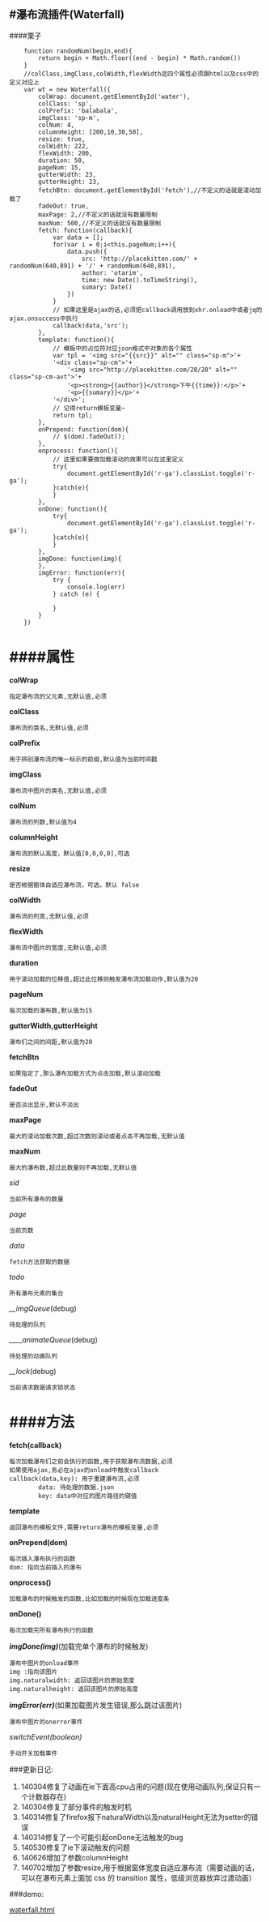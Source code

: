 #瀑布流插件(Waterfall)
---

####栗子

        function randomNum(begin,end){
			return begin + Math.floor((end - begin) * Math.random())
		}
		//colClass,imgClass,colWidth,flexWidth这四个属性必须跟html以及css中的定义对应上
		var wt = new Waterfall({
			colWrap: document.getElementById('water'),
			colClass: 'sp',
			colPrefix: 'balabala',
			imgClass: 'sp-m',
			colNum: 4,
			columnHeight: [200,10,30,50],
			resize: true,
			colWidth: 222,
			flexWidth: 200,
			duration: 50,
			pageNum: 15,
			gutterWidth: 23,
			gutterHeight: 23,
			fetchBtn: document.getElementById('fetch'),//不定义的话就是滚动加载了
			fadeOut: true,
			maxPage: 2,//不定义的话就没有数量限制
			maxNum: 500,//不定义的话就没有数量限制
			fetch: function(callback){
				var data = [];
				for(var i = 0;i<this.pageNum;i++){
					data.push({
						src: 'http://placekitten.com/' + randomNum(640,891) + '/' + randomNum(640,891),
						author: 'otarim',
						time: new Date().toTimeString(),
						sumary: Date()
					})
				}
				// 如果这里是ajax的话,必须把callback调用放到xhr.onload中或者jq的ajax.onsuccess中执行
				callback(data,'src');
			},
			template: function(){
				// 模板中的占位符对应json格式中对象的各个属性
				var tpl = '<img src="{{src}}" alt="" class="sp-m">'+
				'<div class="sp-cm">'+
					'<img src="http://placekitten.com/28/28" alt="" class="sp-cm-avt">'+
					'<p><strong>{{author}}</strong>下午{{time}}:</p>'+
					'<p>{{sumary}}</p>'+
				'</div>';
				// 记得return模板变量~
				return tpl;
			},
			onPrepend: function(dom){
				// $(dom).fadeOut();
			},
			onprocess: function(){
				// 这里如果要做加载滚动的效果可以在这里定义
				try{
					document.getElementById('r-ga').classList.toggle('r-ga');
				}catch(e){
				}
			},
			onDone: function(){
				try{
					document.getElementById('r-ga').classList.toggle('r-ga');
				}catch(e){
				}
			},
			imgDone: function(img){
			},
			imgError: function(err){
				try {
					console.log(err)
				} catch (e) {

				}
			}
		})
####属性
===
**colWrap**

	指定瀑布流的父元素,无默认值,必须
	
**colClass**

	瀑布流的类名,无默认值,必须
	
**colPrefix**

	用于辨别瀑布流的唯一标示的前缀,默认值为当前时间戳
	
**imgClass**

	瀑布流中图片的类名,无默认值,必须
	
**colNum**

	瀑布流的列数,默认值为4
	
**columnHeight**

	瀑布流的默认高度，默认值[0,0,0,0],可选
	
**resize**

	是否根据窗体自适应瀑布流，可选，默认 false
	
**colWidth**

	瀑布流的列宽,无默认值,必须
	
**flexWidth**

	瀑布流中图片的宽度,无默认值,必须
	
**duration**

	用于滚动加载的位移值,超过此位移则触发瀑布流加载动作,默认值为20
	
**pageNum**

	每次加载的瀑布数,默认值为15
	
**gutterWidth,gutterHeight**

	瀑布们之间的间距,默认值为20
	
**fetchBtn**

	如果指定了,那么瀑布加载方式为点击加载,默认滚动加载
	
**fadeOut**

	是否淡出显示,默认不淡出
	
**maxPage**

	最大的滚动加载次数,超过次数则滚动或者点击不再加载,无默认值
	
**maxNum**

	最大的瀑布数,超过此数量则不再加载,无默认值
	
*sid*

	当前所有瀑布的数量
	
*page*

	当前页数
	
*data*

	fetch方法获取的数据
	
*todo*

	所有瀑布元素的集合
	
*__imgQueue*(debug)

	待处理的队列

*____animateQueue*(debug)

	待处理的动画队列
	
*__lock*(debug)

	当前请求数据请求锁状态	
	
####方法
====

**fetch(callback)**
	
	每次加载瀑布们之前会执行的函数,用于获取瀑布流数据,必须
	如果使用ajax,务必在ajax的onload中触发callback
	callback(data,key): 用于重建瀑布流,必须
			data: 待处理的数据.json
			key: data中对应的图片路径的键值
			
**template**

	返回瀑布的模板文件,需要return瀑布的模板变量,必须
	
**onPrepend(dom)**

	每次插入瀑布执行的函数
	dom: 指向当前插入的瀑布
	
**onprocess()**

	加载瀑布的时候触发的函数,比如加载的时候现在加载进度条
	
**onDone()**

	每次加载完所有瀑布执行的函数
	
***imgDone(img)***(加载完单个瀑布的时候触发)

	瀑布中图片的onload事件
	img :指向该图片
	img.naturalwidth: 返回该图片的原始宽度
	img.naturalheight: 返回该图片的原始高度
	
***imgError(err)***(如果加载图片发生错误,那么跳过该图片)

	瀑布中图片的onerror事件
	
*switchEvent(boolean)*

	手动开关加载事件
	
###更新日记:

1. 140304修复了动画在ie下面高cpu占用的问题(现在使用动画队列,保证只有一个计数器存在)
2. 140304修复了部分事件的触发时机
3. 140314修复了firefox报下naturalWidth以及naturalHeight无法为setter的错误
4. 140314修复了一个可能引起onDone无法触发的bug
5. 140530修复了ie下滚动触发的问题
6. 140626增加了参数columnHeight
7. 140702增加了参数resize,用于根据窗体宽度自适应瀑布流（需要动画的话，可以在瀑布元素上面加 css 的 transition 属性，低级浏览器放弃过渡动画）

	
###demo:

[waterfall.html](waterfall.html)
	

	

	
